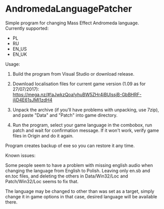 # AndromedaLanguagePatcher
Simple program for changing Mass Effect Andromeda language.  
Currently supported:  
* PL
* RU
* EN_US
* EN_UK

Usage:  
1. Build the program from Visual Studio or download release.  
2. Download localisation files for current game version (1.09 as for 27/07/2017):  
https://mega.nz/#!aJwkzQoa!yhuBW5ZHr4iBUlssjB-GbBHRF-iljD4E61sJMI1zdH4
  
3. Unpack the archive (if you'll have problems with unpacking, use 7zip), and paste "Data" and "Patch" into game directory.  
4. Run the program, select your game language in the combobox, run patch and wait for confirmation message. If it won't work, verify game files in Origin and do it again.  
  
Program creates backup of exe so you can restore it any time.  

Known issues:

Some people seem to have a problem with missing english audio when changing the language from English to Polish. Leaving only en.sb and en.toc files, and deleting the others in Data/Win32/Loc and Patch/Win32/Loc seems to fix that. 

The language may be changed to other than was set as a target, simply change it in game options in that case, desired language will be available there.

